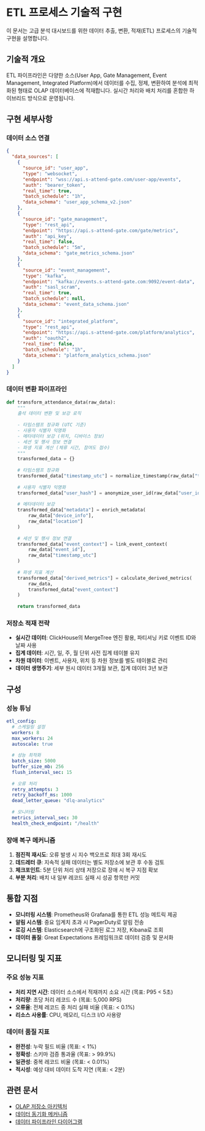 # ETL 프로세스 기술적 구현

이 문서는 고급 분석 대시보드를 위한 데이터 추출, 변환, 적재(ETL) 프로세스의 기술적 구현을 설명합니다.

## 기술적 개요

ETL 파이프라인은 다양한 소스(User App, Gate Management, Event Management, Integrated Platform)에서 데이터를 수집, 정제, 변환하여 분석에 최적화된 형태로 OLAP 데이터베이스에 적재합니다. 실시간 처리와 배치 처리를 혼합한 하이브리드 방식으로 운영됩니다.

## 구현 세부사항

### 데이터 소스 연결

```json
{
  "data_sources": [
    {
      "source_id": "user_app",
      "type": "websocket",
      "endpoint": "wss://api.s-attend-gate.com/user-app/events",
      "auth": "bearer_token",
      "real_time": true,
      "batch_schedule": "1h",
      "data_schema": "user_app_schema_v2.json"
    },
    {
      "source_id": "gate_management",
      "type": "rest_api",
      "endpoint": "https://api.s-attend-gate.com/gate/metrics",
      "auth": "api_key",
      "real_time": false,
      "batch_schedule": "5m",
      "data_schema": "gate_metrics_schema.json"
    },
    {
      "source_id": "event_management",
      "type": "kafka",
      "endpoint": "kafka://events.s-attend-gate.com:9092/event-data",
      "auth": "sasl_scram",
      "real_time": true,
      "batch_schedule": null,
      "data_schema": "event_data_schema.json"
    },
    {
      "source_id": "integrated_platform",
      "type": "rest_api",
      "endpoint": "https://api.s-attend-gate.com/platform/analytics",
      "auth": "oauth2",
      "real_time": false,
      "batch_schedule": "1h",
      "data_schema": "platform_analytics_schema.json"
    }
  ]
}
```

### 데이터 변환 파이프라인

```python
def transform_attendance_data(raw_data):
    """
    출석 데이터 변환 및 보강 로직
    
    - 타임스탬프 정규화 (UTC 기준)
    - 사용자 식별자 익명화
    - 메타데이터 보강 (위치, 디바이스 정보)
    - 세션 및 행사 정보 연결
    - 파생 지표 계산 (체류 시간, 참여도 점수)
    """
    transformed_data = {}
    
    # 타임스탬프 정규화
    transformed_data["timestamp_utc"] = normalize_timestamp(raw_data["timestamp"])
    
    # 사용자 식별자 익명화
    transformed_data["user_hash"] = anonymize_user_id(raw_data["user_id"])
    
    # 메타데이터 보강
    transformed_data["metadata"] = enrich_metadata(
        raw_data["device_info"],
        raw_data["location"]
    )
    
    # 세션 및 행사 정보 연결
    transformed_data["event_context"] = link_event_context(
        raw_data["event_id"],
        raw_data["timestamp_utc"]
    )
    
    # 파생 지표 계산
    transformed_data["derived_metrics"] = calculate_derived_metrics(
        raw_data,
        transformed_data["event_context"]
    )
    
    return transformed_data
```

### 저장소 적재 전략

- **실시간 데이터**: ClickHouse의 MergeTree 엔진 활용, 파티셔닝 키로 이벤트 ID와 날짜 사용
- **집계 데이터**: 시간, 일, 주, 월 단위 사전 집계 테이블 유지
- **차원 데이터**: 이벤트, 사용자, 위치 등 차원 정보를 별도 테이블로 관리
- **데이터 생명주기**: 세부 원시 데이터 3개월 보관, 집계 데이터 3년 보관

## 구성

### 성능 튜닝

```yaml
etl_config:
  # 스케일링 설정
  workers: 8
  max_workers: 24
  autoscale: true
  
  # 성능 최적화
  batch_size: 5000
  buffer_size_mb: 256
  flush_interval_sec: 15
  
  # 오류 처리
  retry_attempts: 3
  retry_backoff_ms: 1000
  dead_letter_queue: "dlq-analytics"
  
  # 모니터링
  metrics_interval_sec: 30
  health_check_endpoint: "/health"
```

### 장애 복구 메커니즘

1. **점진적 재시도**: 오류 발생 시 지수 백오프로 최대 3회 재시도
2. **데드레터 큐**: 지속적 실패 데이터는 별도 저장소에 보관 후 수동 검토
3. **체크포인트**: 5분 단위 처리 상태 저장으로 장애 시 복구 지점 확보
4. **부분 처리**: 배치 내 일부 레코드 실패 시 성공 항목만 커밋

## 통합 지점

- **모니터링 시스템**: Prometheus와 Grafana를 통한 ETL 성능 메트릭 제공
- **알림 시스템**: 중요 임계치 초과 시 PagerDuty로 알림 전송
- **로깅 시스템**: Elasticsearch에 구조화된 로그 저장, Kibana로 조회
- **데이터 품질**: Great Expectations 프레임워크로 데이터 검증 및 문서화

## 모니터링 및 지표

### 주요 성능 지표

- **처리 지연 시간**: 데이터 소스에서 적재까지 소요 시간 (목표: P95 < 5초)
- **처리량**: 초당 처리 레코드 수 (목표: 5,000 RPS)
- **오류율**: 전체 레코드 중 처리 실패 비율 (목표: < 0.1%)
- **리소스 사용률**: CPU, 메모리, 디스크 I/O 사용량

### 데이터 품질 지표

- **완전성**: 누락 필드 비율 (목표: < 1%)
- **정확성**: 스키마 검증 통과율 (목표: > 99.9%)
- **일관성**: 중복 레코드 비율 (목표: < 0.01%)
- **적시성**: 예상 대비 데이터 도착 지연 (목표: < 2분)

## 관련 문서

- [OLAP 저장소 아키텍처](./olap-storage.md)
- [데이터 동기화 메커니즘](./data-sync-mechanism.md)
- [데이터 파이프라인 다이어그램](../mermaid-diagrams.md)
